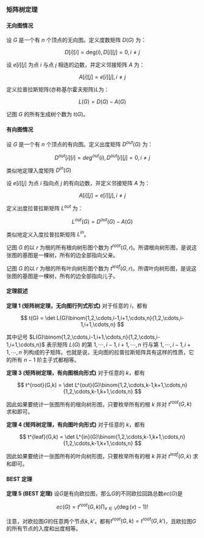 ### 矩阵树定理 ###

#### 无向图情况 ####

设 $G$ 是一个有 $n$ 个顶点的无向图。定义度数矩阵 $D(G)$ 为：

$$ D[i][i] = \mathrm{deg}(i), D[i][j] = 0, i\neq j $$

设 $e[i][j]$ 为点 $i$ 与点 $j$ 相连的边数，并定义邻接矩阵 $A$ 为：

$$ A[i][j]=e[i][j], i\neq j $$

定义拉普拉斯矩阵(亦称基尔霍夫矩阵)$L$为：

$$ L(G) = D(G) - A(G) $$

记图 $G$ 的所有生成树个数为 $t(G)$。

#### 有向图情况 ####

设 $G$ 是一个有 $n$ 个顶点的有向图。定义出度矩阵 $D^{out}(G)$ 为：

$$ D^{out}[i][i] = deg^{out}(i), D^{out}[i][j] = 0, i\neq j $$

类似地定理入度矩阵 $D^{in}(G)$

设 $e[i][j]$ 为点 $i$ 指向点 $j$ 的有向边数，并定义邻接矩阵 $A$ 为：

$$ A[i][j]=e[i][j], i\neq j $$

定义出度拉普拉斯矩阵 $L^{out}$ 为：

$$ L^{out}(G) = D^{out}(G) - A(G) $$

类似地定义入度拉普拉斯矩阵 $L^{in}$。

记图 $G$ 的以 $r$ 为根的所有根向树形图个数为 $t^{root}(G,r)$。所谓根向树形图，是说这张图的基图是一棵树，所有的边全部指向父亲。

记图 $G$ 的以 $r$ 为根的所有叶向树形图个数为 $t^{leaf}(G,r)$。所谓叶向树形图，是说这张图的基图是一棵树，所有的边全部指向儿子。

#### 定理叙述 ####

**定理 1 (矩阵树定理，无向图行列式形式)** 对于任意的 $i$，都有

$$
t(G) = \det L(G)\binom{1,2,\cdots,i-1,i+1,\cdots,n}{1,2,\cdots,i-1,i+1,\cdots,n}
$$

其中记号 $L(G)\binom{1,2,\cdots,i-1,i+1,\cdots,n}{1,2,\cdots,i-1,i+1,\cdots,n}$ 表示矩阵 $L(G)$ 的第 $1,\cdots,i-1,i+1,\cdots,n$ 行与第 $1,\cdots,i-1,i+1,\cdots,n$ 列构成的子矩阵。也就是说，无向图的拉普拉斯矩阵具有这样的性质，它的所有 $n-1$ 阶主子式都相等。

**定理 3 (矩阵树定理，有向图根向形式)** 对于任意的 $k$，都有

$$
t^{root}(G,k) = \det L^{out}(G)\binom{1,2,\cdots,k-1,k+1,\cdots,n}{1,2,\cdots,k-1,k+1,\cdots,n}
$$

因此如果要统计一张图所有的根向树形图，只要枚举所有的根 $k$ 并对 $t^{root}(G,k)$ 求和即可。

**定理 4 (矩阵树定理，有向图叶向形式)** 对于任意的 $k$，都有

$$
t^{leaf}(G,k) = \det L^{in}(G)\binom{1,2,\cdots,k-1,k+1,\cdots,n}{1,2,\cdots,k-1,k+1,\cdots,n}
$$

因此如果要统计一张图所有的叶向树形图，只要枚举所有的根 $k$ 并对 $t^{leaf}(G,k)$ 求和即可。

#### BEST 定理 ####

**定理 5 (BEST 定理)** 设$G$是有向欧拉图，那么$G$的不同欧拉回路总数$ec(G)$是

$$
ec(G) = t^{root}(G,k)\prod_{v\in V}(\deg (v) - 1)!
$$

注意，对欧拉图$G$的任意两个节点$k, k'$，都有$t^{root}(G,k)=t^{root}(G,k')$，且欧拉图$G$的所有节点的入度和出度相等。